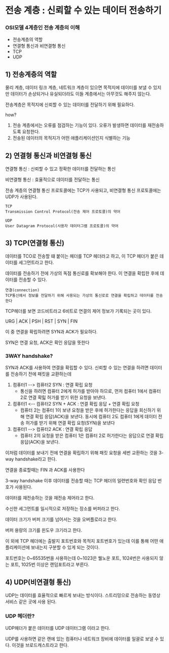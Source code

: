 # 전송 계층 : 신뢰할 수 있는 데이터 전송하기

### OSI모델 4계층인 전송 계층의 이해
* 전송계층의 역할
* 연결형 통신과 비연결형 통신
* TCP
* UDP

## 1) 전송계층의 역할
물리 계층, 데이터 링크 계층, 네트워크 계층이 있으면 목적지에 데이터를 보낼 수 있지만 데이터가 손상되거나 유실되더라도 이들 계층에서는 아무것도 해주지 않는다.

전송계층은 목적지에 신뢰할 수 있는 데이터를 전달하기 위해 필요하다.

how? 

1) 전송 계층에서는 오류를 점검하는 기능이 있다. 오류가 발생하면 데이터를 재전송하도록 요청한다.
2) 전송된 데이터의 목적지가 어떤 애플리케이션인지 식별하는 기능

## 2) 연결형 통신과 비연결형 통신
연결형 통신 : 신뢰할 수 있고 정확한 데이터를 전달하는 통신

비연결형 통신 : 효율적으로 데이터를 전달하는 통신

전송 계층의 연결형 통신 프로토콜에는 TCP가 사용되고, 비연결형 통신 프로토콜에는 UDP가 사용된다.
    
    TCP
    Transmission Control Protocol(전송 제어 프로토콜)의 약어

    UDP
    User Datagram Protocol(사용자 데이터그램 프로토콜)의 약어

## 3) TCP(연결형 통신)
데이터를 TCO로 전송할 떄 붙이는 헤더를 TCP 헤더라고 하고, 이 TCP 헤더가 붙은 데이터를 세그먼트라고 한다. 

데이터를 전송하기 전에 가상의 독점 통신로를 확보해야 한다. 이 연결을 확립한 후에 데이터를 전송할 수 있다.

    연결(connection)
    TCP통신에서 정보를 전달하기 위해 사용되는 가상의 통신로로 연결을 확립하고 데이터를 전송한다

TCP헤더를 보면 코드비트라고 6비트로 연결의 제어 정보가 기록되는 곳이 있다.

URG | ACK | PSH | RST | SYN | FIN

이 중 연결을 확립하려면 SYN과 ACK가 필요하다.

SYN은 연결 요청, ACK은 확인 응답을 뜻한다

### 3WAY handshake?
SYN과 ACK를 사용하여 연결을 확립할 수 있다. 신뢰할 수 있는 연결을 하려면 데이터를 전송하기 전에 패킷을 교환하는데 

1. 컴퓨터1 --> 컴퓨터2 SYN : 연결 확립 요청
    - 통신을 하려면 컴퓨터 2에게 허가를 받아야 하므로, 먼저 컴퓨터 1에서 컴퓨터 2로 연결 확릷 허가를 받기 위한 요청을 보낸다.
2. 컴퓨터1 <-- 컴퓨터2 SYN + ACK : 연결 확립 응답 + 연결 확립 요청 
    - 컴퓨터 2는 컴퓨터 1이 보낸 요청을 받은 후에 허가한다는 응답을 회신하기 위해 연결 확립 응답(ACK)을 보낸다. 동시에 컴퓨터 2도 컴퓨터 1에게 데이터 전송 허가를 받기 위해 연결 확립 요청(SYN)을 보낸다
3. 컴퓨터1 --> 컴퓨터2 ACK : 연결 확립 응답
    - 컴퓨터 2의 요청을 받은 컴퓨터 1은 컴퓨터 2로 허가한다는 응답으로 연결 확립 응답(ACK)을 보낸다.

이처럼 데이터를 보내기 전에 연결을 확립하기 위해 패킷 요청을 세번 교환하는 것을 3-way handshake라고 한다.

연결을 종료할때는 FIN 과 ACK를 사용한다

3-way handshake 이후 데이터를 전송할 때는 TCP 헤더의 일련번호와 확인 응답 번호가 사용된다. 

데이터를 재전송하는 것을 재전송 제어라고 한다.

수신한 세그먼트를 일시적으로 저장하는 장소를 버퍼라고 한다.

데이터 크기가 버퍼 크기를 넘어서는 것을 오버플로라고 한다.

버퍼 용량의 크기를 윈도우 크기라고 한다.

이 외에 TCP 헤더에는 출발지 포트번호와 목적지 포트번호가 있는데
이를 통해 어떤 애플리케이션에 보내는지 구분할 수 있게 되는 것이다.

포트번호는 0~65535번을 사용하는데 0~1023은 웰노운 포트, 1024번은 사용되지 않는 포트, 1025번 이상은 랜덤포트라고 부른다.

## 4) UDP(비연결형 통신)
UDP는 데이터를 효율적으로 빠르게 보내는 방식이다. 스트리밍으로 전송하는 동영상 서비스 같은 곳에 사용 된다.

### UDP 헤더란?
UDP헤더가 붙은 데이터를 UDP 데이터그램 이라고 한다.

UDP를 사용하면 같은 랜에 있는 컴퓨터나 네트워크 장비에 데이터를 일괄로 보낼 수 있다. 이것을 브로드캐스트라고 한다.




